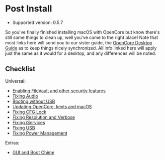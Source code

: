 # Post Install

* Supported version: 0.5.7

So you've finally finished installing macOS with OpenCore but know there's still some things to clean up, well you've come to the right place! Note that most links here will send you to our sister guide, the [OpenCore Desktop Guide](https://desktop.dortania.ml) as to keep things nicely synchronized. All info linked here will apply just the same as it would for a desktop, and any differences will be noted.

## Checklist

Universal:

* [Enabling FileVault and other security features](https://desktop.dortania.ml/post-install/security)
* [Fixing Audio](https://desktop.dortania.ml//post-install/audio)
* [Booting without USB](https://desktop.dortania.ml//post-install/oc2hdd)
* [Updating OpenCore, kexts and macOS](https://desktop.dortania.ml//post-install/update)
* [Fixing CFG Lock](https://desktop.dortania.ml//extras/msr-lock)
* [Fixing Resolution and Verbose](https://desktop.dortania.ml//post-install/verbose)
* [Fixing iServices](https://desktop.dortania.ml//post-install/iservices)
* [Fixing USB](https://usb-map.gitbook.io/project/)
* [Fixing Power Management](https://desktop.dortania.ml/post-install/pm.md)

Extras:

* [GUI and Boot Chime](https://desktop.dortania.ml/extras/gui.html)

